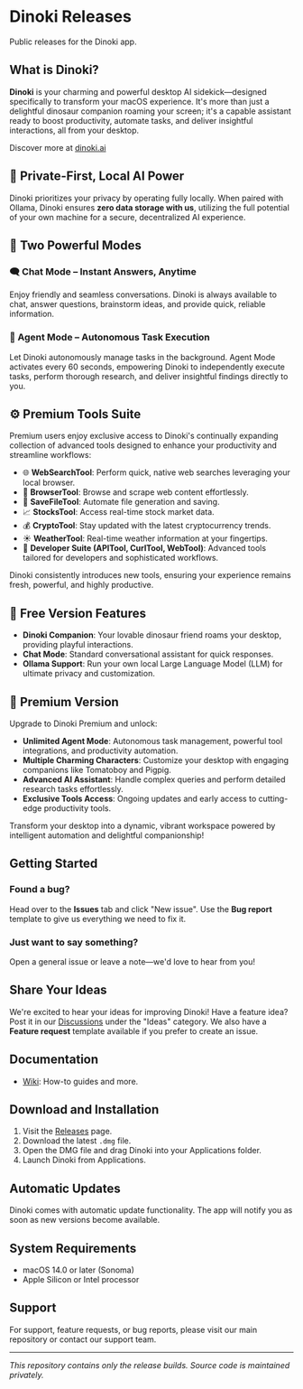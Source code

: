 # Dinoki Releases

Public releases for the Dinoki app.

## What is Dinoki?

**Dinoki** is your charming and powerful desktop AI sidekick—designed specifically to transform your macOS experience. It's more than just a delightful dinosaur companion roaming your screen; it's a capable assistant ready to boost productivity, automate tasks, and deliver insightful interactions, all from your desktop.

Discover more at [dinoki.ai](https://dinoki.ai)

## 🌟 Private-First, Local AI Power

Dinoki prioritizes your privacy by operating fully locally. When paired with Ollama, Dinoki ensures **zero data storage with us**, utilizing the full potential of your own machine for a secure, decentralized AI experience.

## 🚀 Two Powerful Modes

### 🗨️ Chat Mode – Instant Answers, Anytime

Enjoy friendly and seamless conversations. Dinoki is always available to chat, answer questions, brainstorm ideas, and provide quick, reliable information.

### 🤖 Agent Mode – Autonomous Task Execution

Let Dinoki autonomously manage tasks in the background. Agent Mode activates every 60 seconds, empowering Dinoki to independently execute tasks, perform thorough research, and deliver insightful findings directly to you.

## ⚙️ Premium Tools Suite

Premium users enjoy exclusive access to Dinoki's continually expanding collection of advanced tools designed to enhance your productivity and streamline workflows:

* 🌐 **WebSearchTool**: Perform quick, native web searches leveraging your local browser.
* 🧭 **BrowserTool**: Browse and scrape web content effortlessly.
* 📁 **SaveFileTool**: Automate file generation and saving.
* 📈 **StocksTool**: Access real-time stock market data.
* 💰 **CryptoTool**: Stay updated with the latest cryptocurrency trends.
* ☀️ **WeatherTool**: Real-time weather information at your fingertips.
* 🔧 **Developer Suite (APITool, CurlTool, WebTool)**: Advanced tools tailored for developers and sophisticated workflows.

Dinoki consistently introduces new tools, ensuring your experience remains fresh, powerful, and highly productive.

## 🎁 Free Version Features

* **Dinoki Companion**: Your lovable dinosaur friend roams your desktop, providing playful interactions.
* **Chat Mode**: Standard conversational assistant for quick responses.
* **Ollama Support**: Run your own local Large Language Model (LLM) for ultimate privacy and customization.

## 🌟 Premium Version

Upgrade to Dinoki Premium and unlock:

* **Unlimited Agent Mode**: Autonomous task management, powerful tool integrations, and productivity automation.
* **Multiple Charming Characters**: Customize your desktop with engaging companions like Tomatoboy and Pigpig.
* **Advanced AI Assistant**: Handle complex queries and perform detailed research tasks effortlessly.
* **Exclusive Tools Access**: Ongoing updates and early access to cutting-edge productivity tools.

Transform your desktop into a dynamic, vibrant workspace powered by intelligent automation and delightful companionship!

## Getting Started

### Found a bug?

Head over to the **Issues** tab and click "New issue". Use the **Bug report** template to give us everything we need to fix it.

### Just want to say something?

Open a general issue or leave a note—we'd love to hear from you!

## Share Your Ideas

We're excited to hear your ideas for improving Dinoki!
Have a feature idea? Post it in our [Discussions](https://github.com/dinoki-ai/public/discussions) under the "Ideas" category. We also have a **Feature request** template available if you prefer to create an issue.

## Documentation

* [Wiki](https://github.com/dinoki-ai/public/wiki): How-to guides and more.

## Download and Installation

1. Visit the [Releases](https://github.com/dinoki-ai/public/releases) page.
2. Download the latest `.dmg` file.
3. Open the DMG file and drag Dinoki into your Applications folder.
4. Launch Dinoki from Applications.

## Automatic Updates

Dinoki comes with automatic update functionality. The app will notify you as soon as new versions become available.

## System Requirements

* macOS 14.0 or later (Sonoma)
* Apple Silicon or Intel processor

## Support

For support, feature requests, or bug reports, please visit our main repository or contact our support team.

---

*This repository contains only the release builds. Source code is maintained privately.*
